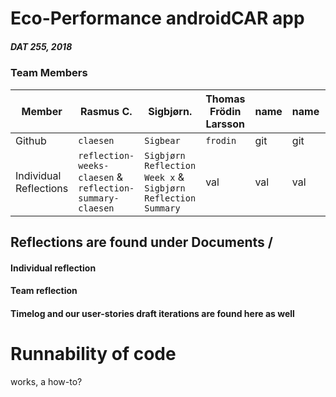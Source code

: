 # Eco-Performance androidCAR app
##### DAT 255, 2018

### Team Members
Member | Rasmus C. | Sigbjørn. | Thomas Frödin Larsson | name | name | name
--- | --- | --- | --- | --- | --- | ---
Github | `claesen` | `Sigbear` | `frodin` | git | git | git
Individual Reflections | `reflection-weeks-claesen` & `reflection-summary-claesen` | `Sigbjørn Reflection Week x` & `Sigbjørn Reflection Summary` | val | val | val | val

## Reflections are found under Documents /
#### Individual reflection
#### Team reflection
#### Timelog and our user-stories draft iterations are found here as well

# Runnability of code
works, a how-to?
